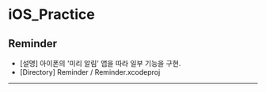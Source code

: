 # iOS_Practice

## Reminder

- [설명] 아이폰의 '미리 알림' 앱을 따라 일부 기능을 구현.
- [Directory] Reminder / Reminder.xcodeproj

***
